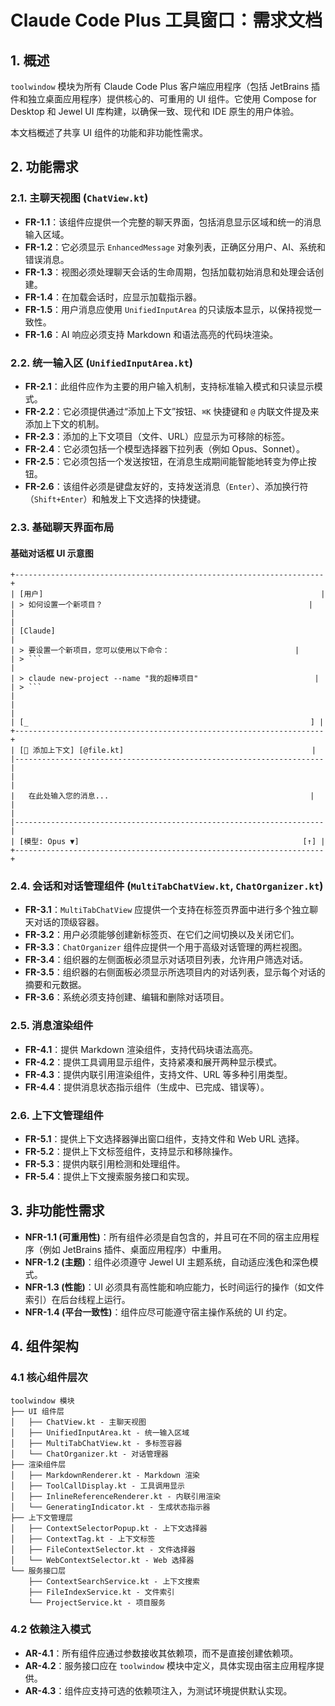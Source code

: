 # Claude Code Plus 工具窗口：需求文档

## 1. 概述

`toolwindow` 模块为所有 Claude Code Plus 客户端应用程序（包括 JetBrains 插件和独立桌面应用程序）提供核心的、可重用的 UI 组件。它使用 Compose for Desktop 和 Jewel UI 库构建，以确保一致、现代和 IDE 原生的用户体验。

本文档概述了共享 UI 组件的功能和非功能性需求。

## 2. 功能需求

### 2.1. 主聊天视图 (`ChatView.kt`)

*   **FR-1.1**：该组件应提供一个完整的聊天界面，包括消息显示区域和统一的消息输入区域。
*   **FR-1.2**：它必须显示 `EnhancedMessage` 对象列表，正确区分用户、AI、系统和错误消息。
*   **FR-1.3**：视图必须处理聊天会话的生命周期，包括加载初始消息和处理会话创建。
*   **FR-1.4**：在加载会话时，应显示加载指示器。
*   **FR-1.5**：用户消息应使用 `UnifiedInputArea` 的只读版本显示，以保持视觉一致性。
*   **FR-1.6**：AI 响应必须支持 Markdown 和语法高亮的代码块渲染。

### 2.2. 统一输入区 (`UnifiedInputArea.kt`)

*   **FR-2.1**：此组件应作为主要的用户输入机制，支持标准输入模式和只读显示模式。
*   **FR-2.2**：它必须提供通过“添加上下文”按钮、`⌘K` 快捷键和 `@` 内联文件提及来添加上下文的机制。
*   **FR-2.3**：添加的上下文项目（文件、URL）应显示为可移除的标签。
*   **FR-2.4**：它必须包括一个模型选择器下拉列表（例如 Opus、Sonnet）。
*   **FR-2.5**：它必须包括一个发送按钮，在消息生成期间能智能地转变为停止按钮。
*   **FR-2.6**：该组件必须是键盘友好的，支持发送消息（`Enter`）、添加换行符（`Shift+Enter`）和触​​发上下文选择的快捷键。

### 2.3. 基础聊天界面布局

#### 基础对话框 UI 示意图

```
+---------------------------------------------------------------------+
| [用户]                                                              |
| > 如何设置一个新项目？                                              |
|                                                                     |
| [Claude]                                                            |
| > 要设置一个新项目，您可以使用以下命令：                            |
| > ```                                                               |
| > claude new-project --name "我的超棒项目"                          |
| > ```                                                               |
|                                                                     |
| [_                                                               ] |
+---------------------------------------------------------------------+
| [📎 添加上下文] [@file.kt]                                          |
|---------------------------------------------------------------------|
|                                                                     |
|   在此处输入您的消息...                                             |
|                                                                     |
|---------------------------------------------------------------------|
| [模型: Opus ▼]                                                  [↑] |
+---------------------------------------------------------------------+
```

### 2.4. 会话和对话管理组件 (`MultiTabChatView.kt`, `ChatOrganizer.kt`)

*   **FR-3.1**：`MultiTabChatView` 应提供一个支持在标签页界面中进行多个独立聊天对话的顶级容器。
*   **FR-3.2**：用户必须能够创建新标签页、在它们之间切换以及关闭它们。
*   **FR-3.3**：`ChatOrganizer` 组件应提供一个用于高级对话管理的两栏视图。
*   **FR-3.4**：组织器的左侧面板必须显示对话项目列表，允许用户筛选对话。
*   **FR-3.5**：组织器的右侧面板必须显示所选项目内的对话列表，显示每个对话的摘要和元数据。
*   **FR-3.6**：系统必须支持创建、编辑和删除对话项目。

### 2.5. 消息渲染组件

*   **FR-4.1**：提供 Markdown 渲染组件，支持代码块语法高亮。
*   **FR-4.2**：提供工具调用显示组件，支持紧凑和展开两种显示模式。
*   **FR-4.3**：提供内联引用渲染组件，支持文件、URL 等多种引用类型。
*   **FR-4.4**：提供消息状态指示组件（生成中、已完成、错误等）。

### 2.6. 上下文管理组件

*   **FR-5.1**：提供上下文选择器弹出窗口组件，支持文件和 Web URL 选择。
*   **FR-5.2**：提供上下文标签组件，支持显示和移除操作。
*   **FR-5.3**：提供内联引用检测和处理组件。
*   **FR-5.4**：提供上下文搜索服务接口和实现。

## 3. 非功能性需求

*   **NFR-1.1 (可重用性)**：所有组件必须是自包含的，并且可在不同的宿主应用程序（例如 JetBrains 插件、桌面应用程序）中重用。
*   **NFR-1.2 (主题)**：组件必须遵守 Jewel UI 主题系统，自动适应浅色和深色模式。
*   **NFR-1.3 (性能)**：UI 必须具有高性能和响应能力，长时间运行的操作（如文件索引）在后台线程上运行。
*   **NFR-1.4 (平台一致性)**：组件应尽可能遵守宿主操作系统的 UI 约定。

## 4. 组件架构

### 4.1 核心组件层次

```
toolwindow 模块
├── UI 组件层
│   ├── ChatView.kt - 主聊天视图
│   ├── UnifiedInputArea.kt - 统一输入区域  
│   ├── MultiTabChatView.kt - 多标签容器
│   └── ChatOrganizer.kt - 对话管理器
├── 渲染组件层
│   ├── MarkdownRenderer.kt - Markdown 渲染
│   ├── ToolCallDisplay.kt - 工具调用显示
│   ├── InlineReferenceRenderer.kt - 内联引用渲染
│   └── GeneratingIndicator.kt - 生成状态指示器
├── 上下文管理层
│   ├── ContextSelectorPopup.kt - 上下文选择器
│   ├── ContextTag.kt - 上下文标签
│   ├── FileContextSelector.kt - 文件选择器
│   └── WebContextSelector.kt - Web 选择器
└── 服务接口层
    ├── ContextSearchService.kt - 上下文搜索
    ├── FileIndexService.kt - 文件索引
    └── ProjectService.kt - 项目服务
```

### 4.2 依赖注入模式

*   **AR-4.1**：所有组件应通过参数接收其依赖项，而不是直接创建依赖项。
*   **AR-4.2**：服务接口应在 `toolwindow` 模块中定义，具体实现由宿主应用程序提供。
*   **AR-4.3**：组件应支持可选的依赖项注入，为测试环境提供默认实现。